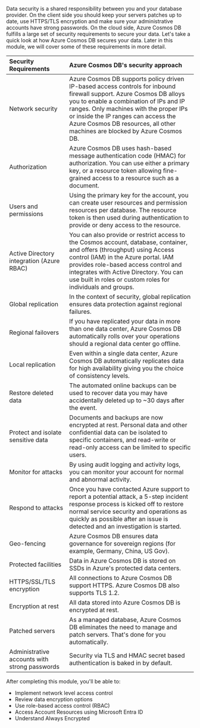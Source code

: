 Data security is a shared responsibility between you and your database provider. On the client side you should keep your servers patches up to date, use HTTPS/TLS encryption and make sure your administrative accounts have strong passwords. On the cloud side, Azure Cosmos DB fulfills a large set of security requirements to secure your data. Let's take a quick look at how Azure Cosmos DB secures your data. Later in this module, we will cover some of these requirements in more detail.

| **Security Requirements** | **Azure Cosmos DB's security approach** |
| :--- | :--- |
| Network security | Azure Cosmos DB supports policy driven IP-based access controls for inbound firewall support. Azure Cosmos DB alloys you to enable a combination of IPs and IP ranges. Only machines with the proper IPs or inside the IP ranges can access the Azure Cosmos DB resources, all other machines are blocked by Azure Cosmos DB. |
| Authorization | Azure Cosmos DB uses hash-based message authentication code (HMAC) for authorization. You can use either a primary key, or a resource token allowing fine-grained access to a resource such as a document. |
| Users and permissions | Using the primary key for the account, you can create user resources and permission resources per database.  The resource token is then used during authentication to provide or deny access to the resource. |
| Active Directory integration (Azure RBAC) | You can also provide or restrict access to the Cosmos account, database, container, and offers (throughput) using Access control (IAM) in the Azure portal. IAM provides role-based access control and integrates with Active Directory. You can use built in roles or custom roles for individuals and groups. |
| Global replication | In the context of security, global replication ensures data protection against regional failures. |
| Regional failovers | If you have replicated your data in more than one data center, Azure Cosmos DB automatically rolls over your operations should a regional data center go offline. |
| Local replication | Even within a single data center, Azure Cosmos DB automatically replicates data for high availability giving you the choice of consistency levels. |
| Restore deleted data | The automated online backups can be used to recover data you may have accidentally deleted up to ~30 days after the event. |
| Protect and isolate sensitive data | Documents and backups are now encrypted at rest. Personal data and other confidential data can be isolated to specific containers, and read-write or read-only access can be limited to specific users. |
| Monitor for attacks | By using audit logging and activity logs, you can monitor your account for normal and abnormal activity. |
| Respond to attacks | Once you have contacted Azure support to report a potential attack, a 5-step incident response process is kicked off to restore normal service security and operations as quickly as possible after an issue is detected and an investigation is started. |
| Geo-fencing | Azure Cosmos DB ensures data governance for sovereign regions (for example, Germany, China, US Gov). |
| Protected facilities | Data in Azure Cosmos DB is stored on SSDs in Azure's protected data centers. |
| HTTPS/SSL/TLS encryption | All connections to Azure Cosmos DB support HTTPS. Azure Cosmos DB also supports TLS 1.2. |
| Encryption at rest | All data stored into Azure Cosmos DB is encrypted at rest. |
| Patched servers | As a managed database, Azure Cosmos DB eliminates the need to manage and patch servers. That's done for you automatically. |
| Administrative accounts with strong passwords | Security via TLS and HMAC secret based authentication is baked in by default. |

After completing this module, you'll be able to:

- Implement network level access control
- Review data encryption options
- Use role-based access control (RBAC)
- Access Account Resources using Microsoft Entra ID
- Understand Always Encrypted
